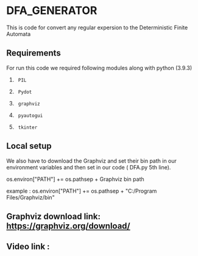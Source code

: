 # DFA_GENERATOR

This is code for convert any regular expersion to the Deterministic Finite Automata

## Requirements

For run this code we required following modules along with python (3.9.3)

1.  	PIL
2.  	Pydot
3.  	graphviz
4.  	pyautogui
5.  	tkinter

## Local setup

We also have to download the Graphviz and set their bin path in our environment variables and then set in our code ( DFA.py 5th line). 

os.environ["PATH"] += os.pathsep + Graphviz bin path 

example : os.environ["PATH"] += os.pathsep + "C:/Program Files/Graphviz/bin"

## Graphviz download link: https://graphviz.org/download/

## Video link : 
